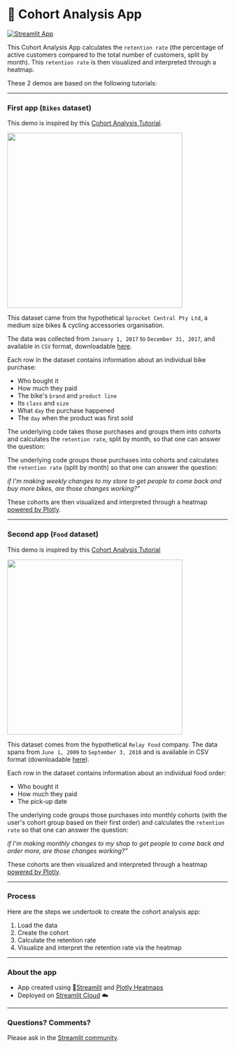 
#  👥 Cohort Analysis App

[![Streamlit App](https://static.streamlit.io/badges/streamlit_badge_black_white.svg)](https://cohort.streamlitapp.com/)

This Cohort Analysis App calculates the `retention rate` (the percentage of active customers compared to the total number of customers, split by month). This `retention rate` is then visualized and interpreted through a heatmap.

These 	2 demos are based on the following tutorials:

---
### First app (`Bikes` dataset)

This demo is inspired by this [Cohort Analysis Tutorial](https://github.com/maladeep/cohort-retention-rate-analysis-in-python).

<img src ="https://user-images.githubusercontent.com/27242399/174592747-596cb67e-029b-444f-aaeb-975382a4128c.png" width="400px"></img>

This dataset came from the hypothetical `Sprocket Central Pty Ltd`, a medium size bikes & cycling accessories organisation.

The data was collected from `January 1, 2017` to `December 31, 2017`, and available in `CSV` format, downloadable [here](https://www.kaggle.com/datasets/archit9406/customer-transaction-dataset).

Each row in the dataset contains information about an individual bike purchase:

- Who bought it
- How much they paid
- The bike's `brand` and `product line`
- Its `class` and `size`
- What `day` the purchase happened
- The `day` when the product was first sold

The underlying code takes those purchases and groups them into cohorts and calculates the `retention rate`, split by month, so that one can answer the question:

The underlying code groups those purchases into cohorts and calculates the `retention rate` (split by month) so that one can answer the question:

*if I'm making weekly changes to my store to get people to come back and buy more bikes, are those changes working?"*

These cohorts are then visualized and interpreted through a heatmap [powered by Plotly](https://plotly.com/python/).


---
### Second app (`Food` dataset)

This demo is inspired by this [Cohort Analysis Tutorial](http://www.gregreda.com/2015/08/23/cohort-analysis-with-python/)

<img src ="https://user-images.githubusercontent.com/27242399/174386573-882bee1d-38a1-435f-bdf3-a7713239e1e9.png" width="400px"></img>

This dataset comes from the hypothetical `Relay Food` company. The data spans from `June 1, 2009` to `September 3, 2010` and is available in CSV format (downloadable [here](https://github.com/springcoil/marsmodelling/blob/master/relay-foods.xlsx)).

Each row in the dataset contains information about an individual food order:

   - Who bought it
   - How much they paid
   - The pick-up date

The underlying code groups those purchases into monthly cohorts (with the user's cohort group based on their first order) and calculates the `retention rate` so that one can answer the question:

 *if I'm making monthly changes to my shop to get people to come back and order more, are those changes working?"*

These cohorts are then visualized and interpreted through a heatmap [powered by Plotly](https://plotly.com/python/).


---
### Process

Here are the steps we undertook to create the cohort analysis app:

1. Load the data 
2. Create the cohort 
3. Calculate the retention rate
4. Visualize and interpret the retention rate via the heatmap
 
---
### About the app

- App created using 🎈[Streamlit](https://streamlit.io/) and [Plotly Heatmaps](https://plotly.com/python/heatmaps/)
- Deployed on [Streamlit Cloud](https://streamlit.io/cloud) ☁️
---
### Questions? Comments?

Please ask in the [Streamlit community](https://discuss.streamlit.io).
